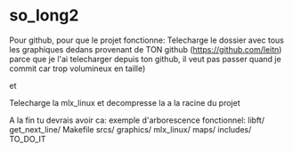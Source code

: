 # so_long2

Pour github, pour que le projet fonctionne:
Telecharge le dossier avec tous les graphiques dedans provenant de TON github (https://github.com/leitn)
parce que je l'ai telecharger depuis ton github, il veut pas passer quand je commit car trop volumineux en taille)

et 

Telecharge la mlx_linux et decompresse la a la racine du projet

A la fin tu devrais avoir ca:
exemple d'arborescence fonctionnel:
	libft/
	get_next_line/
	Makefile
	srcs/
	graphics/
	mlx_linux/
	maps/
	includes/
	TO_DO_IT
